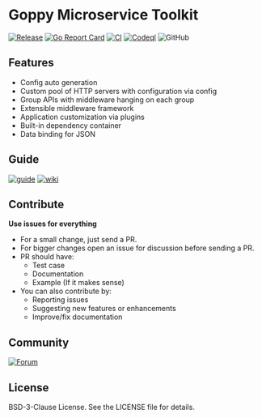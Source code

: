 # Goppy Microservice Toolkit 

[![Release](https://img.shields.io/github/release/dewep-online/goppy.svg?style=flat-square)](https://github.com/deweppro/goppy/releases/latest) 
[![Go Report Card](https://goreportcard.com/badge/github.com/deweppro/goppy)](https://goreportcard.com/report/github.com/deweppro/goppy) 
[![CI](https://github.com/deweppro/goppy/actions/workflows/ci.yml/badge.svg)](https://github.com/deweppro/goppy/actions/workflows/ci.yml)
[![Codeql](https://github.com/deweppro/goppy/actions/workflows/codeql.yml/badge.svg)](https://github.com/deweppro/goppy/actions/workflows/codeql.yml)
![GitHub](https://img.shields.io/github/license/dewep-online/goppy)

## Features

- Config auto generation
- Custom pool of HTTP servers with configuration via config
- Group APIs with middleware hanging on each group
- Extensible middleware framework
- Application customization via plugins
- Built-in dependency container
- Data binding for JSON

## Guide 

[![guide](https://img.shields.io/badge/giude-goppy.ru-green)](https://goppy.ru)
[![wiki](https://img.shields.io/badge/wiki-github-red)](https://github.com/deweppro/goppy/wiki)


## Contribute

**Use issues for everything**

- For a small change, just send a PR.
- For bigger changes open an issue for discussion before sending a PR.
- PR should have:
  - Test case
  - Documentation
  - Example (If it makes sense)
- You can also contribute by:
  - Reporting issues
  - Suggesting new features or enhancements
  - Improve/fix documentation

## Community

[![Forum](https://img.shields.io/badge/community-forum-red)](https://github.com/deweppro/goppy/discussions)

## License

BSD-3-Clause License. See the LICENSE file for details.
